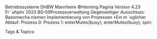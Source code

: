 Betriebssysteme DHBW Mannheim ©Henning Pagnia Version 4.23 Fr¨uhjahr 2023 BS–59Prozessverwaltung Gegenseitiger Ausschluss: Basismecha nismen Implementierung von Prozessen
•Ein m¨oglicher Ablauf:
Prozess 0: Prozess 1:
enterMutex(busy); enterMutex(busy);
spin:

   Tags & Topics:
   